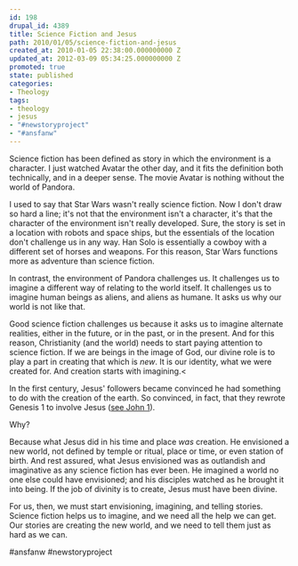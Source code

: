 ```yaml
---
id: 198
drupal_id: 4389
title: Science Fiction and Jesus
path: 2010/01/05/science-fiction-and-jesus
created_at: 2010-01-05 22:38:00.000000000 Z
updated_at: 2012-03-09 05:34:25.000000000 Z
promoted: true
state: published
categories:
- Theology
tags:
- theology
- jesus
- "#newstoryproject"
- "#ansfanw"
---
```

Science fiction has been defined as story in which the environment is a character.  I just watched Avatar the other day, and it fits the definition both technically, and in a deeper sense. The movie Avatar is nothing without the world of Pandora.

I used to say that Star Wars wasn't really science fiction. Now I don't draw so hard a line; it's not that the environment isn't a character, it's that the character of the environment isn't really developed. Sure, the story is set in a location with robots and space ships, but the essentials of the location don't challenge us in any way. Han Solo is essentially a cowboy with a different set of horses and weapons. For this reason, Star Wars functions more as adventure than science fiction.

In contrast, the environment of Pandora challenges us. It challenges us to imagine a different way of relating to the world itself. It challenges us to imagine human beings as aliens, and aliens as humane. It asks us why our world is not like that.

Good science fiction challenges us because it asks us to imagine alternate realities, either in the future, or in the past, or in the present. And for this reason, Christianity (and the world) needs to start paying attention to science fiction. If we are beings in the image of God, our divine role is to play a part in creating that which is <i>new</i>. It is our identity, what we were created for. And creation starts with imagining.<

In the first century, Jesus' followers became convinced he had something to do with the creation of the earth. So convinced, in fact, that they rewrote Genesis 1 to involve Jesus (<a href="/blog/2007/01/05/did-jesus-create-the-world-or-did-god">see John 1</a>).

Why?

Because what Jesus did in his time and place <i>was</i> creation. He envisioned a new world, not defined by temple or ritual, place or time, or even station of birth. And rest assured, what Jesus envisioned was as outlandish and imaginative as any science fiction has ever been. He imagined a world no one else could have envisioned; and his disciples watched as he brought it into being. If the job of divinity is to create, Jesus must have been divine.

For us, then, we must start envisioning, imagining, and telling stories. Science fiction helps us to imagine, and we need all the help we can get. Our stories are creating the new world, and we need to tell them just as hard as we can.

#ansfanw
#newstoryproject
